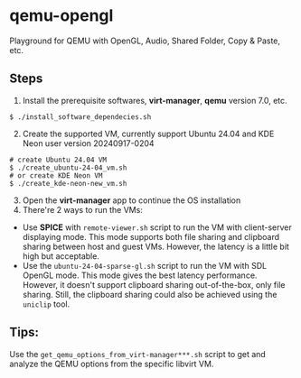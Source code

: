 # qemu-opengl
Playground for QEMU with OpenGL, Audio, Shared Folder, Copy &amp; Paste, etc.

## Steps
1. Install the prerequisite softwares, **virt-manager**, **qemu** version 7.0, etc.
 ```
 $ ./install_software_dependecies.sh
 ```
2. Create the supported VM, currently support Ubuntu 24.04 and KDE Neon user version 20240917-0204
 ```
 # create Ubuntu 24.04 VM
 $ ./create_ubuntu-24-04_vm.sh
 # or create KDE Neon VM
 $ ./create_kde-neon-new_vm.sh
 ```
3. Open the **virt-manager** app to continue the OS installation
4. There're 2 ways to run the VMs:
 + Use **SPICE** with `remote-viewer.sh` script to run the VM with client-server displaying mode.
 This mode supports both file sharing and clipboard sharing between host and guest VMs. However, the latency is a little bit high but acceptable.
 + Use the `ubuntu-24-04-sparse-gl.sh` script to run the VM with SDL OpenGL mode. This mode gives the best latency performance.
 However, it doesn't support clipboard sharing out-of-the-box, only file sharing. Still, the clipboard sharing could also be achieved using the `uniclip` tool.

 ## Tips:
 Use the `get_qemu_options_from_virt-manager***.sh` script to get and analyze the QEMU options from the specific libvirt VM.
